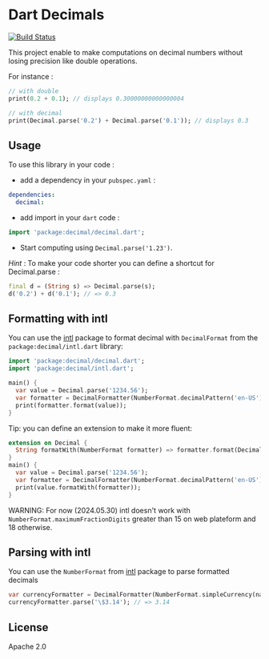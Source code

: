 # Dart Decimals

[![Build Status](https://github.com/a14n/dart-decimal/actions/workflows/dart.yml/badge.svg)](https://github.com/a14n/dart-decimal/actions/workflows/dart.yml)

This project enable to make computations on decimal numbers without losing precision like double operations.

For instance :

```dart
// with double
print(0.2 + 0.1); // displays 0.30000000000000004

// with decimal
print(Decimal.parse('0.2') + Decimal.parse('0.1')); // displays 0.3
```

## Usage
To use this library in your code :
* add a dependency in your `pubspec.yaml` :

```yaml
dependencies:
  decimal:
```

* add import in your `dart` code :

```dart
import 'package:decimal/decimal.dart';
```

* Start computing using `Decimal.parse('1.23')`.

_Hint_ : To make your code shorter you can define a shortcut for Decimal.parse :

```dart
final d = (String s) => Decimal.parse(s);
d('0.2') + d('0.1'); // => 0.3
```

## Formatting with intl

You can use the [intl](https://pub.dev/packages/intl) package to format decimal
with `DecimalFormat` from the `package:decimal/intl.dart` library:

```dart
import 'package:decimal/decimal.dart';
import 'package:decimal/intl.dart';

main() {
  var value = Decimal.parse('1234.56');
  var formatter = DecimalFormatter(NumberFormat.decimalPattern('en-US'));
  print(formatter.format(value));
}
```

Tip: you can define an extension to make it more fluent:

```dart
extension on Decimal {
  String formatWith(NumberFormat formatter) => formatter.format(DecimalIntl(this));
}
main() {
  var value = Decimal.parse('1234.56');
  var formatter = DecimalFormatter(NumberFormat.decimalPattern('en-US'));
  print(value.formatWith(formatter));
}
```

WARNING: For now (2024.05.30) intl doesn't work with `NumberFormat.maximumFractionDigits` greater than 15 on web plateform and 18 otherwise.

## Parsing with intl

You can use the `NumberFormat` from [intl](https://pub.dev/packages/intl) package to parse formatted decimals

```dart
var currencyFormatter = DecimalFormatter(NumberFormat.simpleCurrency(name: 'USD'));
currencyFormatter.parse('\$3.14'); // => 3.14
```

## License
Apache 2.0
